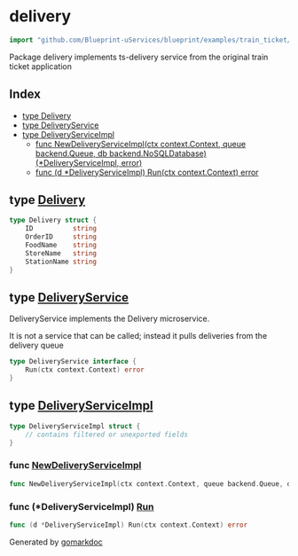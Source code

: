 <!-- Code generated by gomarkdoc. DO NOT EDIT -->

# delivery

```go
import "github.com/Blueprint-uServices/blueprint/examples/train_ticket/workflow/delivery"
```

Package delivery implements ts\-delivery service from the original train ticket application

## Index

- [type Delivery](<#Delivery>)
- [type DeliveryService](<#DeliveryService>)
- [type DeliveryServiceImpl](<#DeliveryServiceImpl>)
  - [func NewDeliveryServiceImpl\(ctx context.Context, queue backend.Queue, db backend.NoSQLDatabase\) \(\*DeliveryServiceImpl, error\)](<#NewDeliveryServiceImpl>)
  - [func \(d \*DeliveryServiceImpl\) Run\(ctx context.Context\) error](<#DeliveryServiceImpl.Run>)


<a name="Delivery"></a>
## type [Delivery](<https://gitlab.mpi-sws.org/cld/blueprint2/blueprint/blob/main/examples/train_ticket/workflow/delivery/data.go#L3-L9>)



```go
type Delivery struct {
    ID          string
    OrderID     string
    FoodName    string
    StoreName   string
    StationName string
}
```

<a name="DeliveryService"></a>
## type [DeliveryService](<https://gitlab.mpi-sws.org/cld/blueprint2/blueprint/blob/main/examples/train_ticket/workflow/delivery/deliveryService.go#L16-L18>)

DeliveryService implements the Delivery microservice.

It is not a service that can be called; instead it pulls deliveries from the delivery queue

```go
type DeliveryService interface {
    Run(ctx context.Context) error
}
```

<a name="DeliveryServiceImpl"></a>
## type [DeliveryServiceImpl](<https://gitlab.mpi-sws.org/cld/blueprint2/blueprint/blob/main/examples/train_ticket/workflow/delivery/deliveryService.go#L20-L23>)



```go
type DeliveryServiceImpl struct {
    // contains filtered or unexported fields
}
```

<a name="NewDeliveryServiceImpl"></a>
### func [NewDeliveryServiceImpl](<https://gitlab.mpi-sws.org/cld/blueprint2/blueprint/blob/main/examples/train_ticket/workflow/delivery/deliveryService.go#L25>)

```go
func NewDeliveryServiceImpl(ctx context.Context, queue backend.Queue, db backend.NoSQLDatabase) (*DeliveryServiceImpl, error)
```



<a name="DeliveryServiceImpl.Run"></a>
### func \(\*DeliveryServiceImpl\) [Run](<https://gitlab.mpi-sws.org/cld/blueprint2/blueprint/blob/main/examples/train_ticket/workflow/delivery/deliveryService.go#L29>)

```go
func (d *DeliveryServiceImpl) Run(ctx context.Context) error
```



Generated by [gomarkdoc](<https://github.com/princjef/gomarkdoc>)
